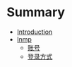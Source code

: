# Summary

* [Introduction](README.md)
* [lnmp](chapter1.md)
  * [账号](chapter1/zhang-hao.md)
  * [登录方式](chapter1/deng-lu-fang-shi.md)

